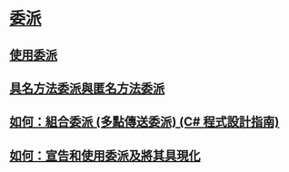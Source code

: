 # [委派](index.md)
## [使用委派](using-delegates.md)
## [具名方法委派與匿名方法委派](delegates-with-named-vs-anonymous-methods.md)
## [如何：組合委派 (多點傳送委派) (C# 程式設計指南)](how-to-combine-delegates-multicast-delegates.md)
## [如何：宣告和使用委派及將其具現化](how-to-declare-instantiate-and-use-a-delegate.md)
